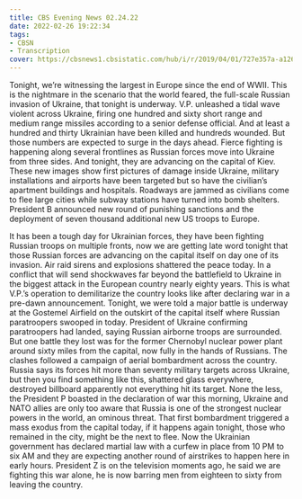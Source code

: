 ```yaml
---
title: CBS Evening News 02.24.22
date: 2022-02-26 19:22:34
tags:
- CBSN
- Transcription
cover: https://cbsnews1.cbsistatic.com/hub/i/r/2019/04/01/727e357a-a126-4138-a2c5-4d3222669d57/thumbnail/640x360/3ff2761028dc5c65cc4f07acd54bcd5c/cbsn2-logo-1920x1080.jpg
---
```

Tonight, we’re witnessing the largest in Europe since the end of WWII. This is the nightmare in the scenario that the world feared, the full-scale Russian invasion of Ukraine, that tonight is underway. V.P. unleashed a tidal wave violent across Ukraine, firing one hundred and sixty short range and medium range missiles according to a senior defense official. And at least a hundred and thirty Ukrainian have been killed and hundreds wounded. But those numbers are expected to surge in the days ahead. Fierce fighting is happening along several frontlines as Russian forces move into Ukraine from three sides. And tonight, they are advancing on the capital of Kiev. These new images show first pictures of damage inside Ukraine, military installations and airports have been targeted but so have the civilian’s apartment buildings and hospitals. Roadways are jammed as civilians come to flee large cities while subway stations have turned into bomb shelters. President B announced new round of punishing sanctions and the deployment of seven thousand additional new US troops to Europe. 

It has been a tough day for Ukrainian forces, they have been fighting Russian troops on multiple fronts, now we are getting late word tonight that those Russian forces are advancing on the capital itself on day one of its invasion. Air raid sirens and explosions shattered the peace today. In a conflict that will send shockwaves far beyond the battlefield to Ukraine in the biggest attack in the European country nearly eighty years. This is what V.P.’s operation to demilitarize the country looks like after declaring war in a pre-dawn announcement. Tonight, we were told a major battle is underway at the Gostemel Airfield on the outskirt of the capital itself where Russian paratroopers swooped in today. President of Ukraine confirming paratroopers had landed, saying Russian airborne troops are surrounded. But one battle they lost was for the former Chernobyl nuclear power plant around sixty miles from the capital, now fully in the hands of Russians. The clashes followed a campaign of aerial bombardment across the country. Russia says its forces hit more than seventy military targets across Ukraine, but then you find something like this, shattered glass everywhere, destroyed billboard apparently not everything hit its target. None the less, the President P boasted in the declaration of war this morning, Ukraine and NATO allies are only too aware that Russia is one of the strongest nuclear powers in the world, an ominous threat. That first bombardment triggered a mass exodus from the capital today, if it happens again tonight, those who remained in the city, might be the next to flee. Now the Ukrainian government has declared martial law with a curfew in place from 10 PM to six AM and they are expecting another round of airstrikes to happen here in early hours. President Z is on the television moments ago, he said we are fighting this war alone, he is now barring men from eighteen to sixty from leaving the country.
